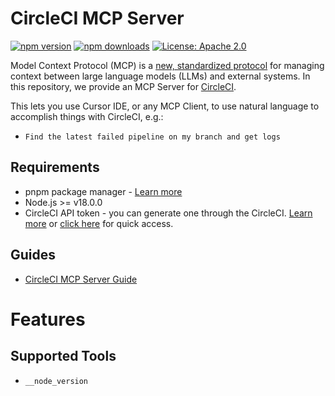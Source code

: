 # CircleCI MCP Server

[![npm version](https://img.shields.io/npm/v/@circleci/mcp-server-circleci)](https://www.npmjs.com/package/@circleci/mcp-server-circleci)
[![npm downloads](https://img.shields.io/npm/dt/@circleci/mcp-server-circleci)](https://www.npmjs.com/package/@circleci/mcp-server-circleci)
[![License: Apache 2.0](https://img.shields.io/badge/License-Apache2.0-yellow.svg)](https://opensource.org/licenses/MIT)

Model Context Protocol (MCP) is a [new, standardized protocol](https://modelcontextprotocol.io/introduction) for managing context between large language models (LLMs) and external systems. In this repository, we provide an MCP Server for [CircleCI](https://circleci.com).

This lets you use Cursor IDE, or any MCP Client, to use natural language to accomplish things with CircleCI, e.g.:

- `Find the latest failed pipeline on my branch and get logs`

## Requirements

- pnpm package manager - [Learn more](https://pnpm.io/installation)
- Node.js >= v18.0.0
- CircleCI API token - you can generate one through the CircleCI. [Learn more](https://circleci.com/docs/managing-api-tokens/) or [click here](https://app.circleci.com/settings/user/tokens) for quick access.

## Guides

- [CircleCI MCP Server Guide](TODO)

# Features

## Supported Tools

- `__node_version`
